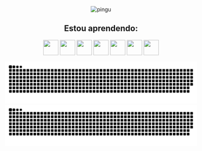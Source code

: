 <p align="center">
  <img src="https://static.wikia.nocookie.net/pingu/images/9/92/Pingu_ruins_the_table.png/revision/latest/scale-to-width-down/1000?cb=20230925221930" alt="pingu" width="700px" />
</p>
<h2 align="center">Estou aprendendo:</h2>
<p align="center">
  <img loading="lazy" src="https://cdn.jsdelivr.net/gh/devicons/devicon@latest/icons/python/python-original.svg" width="40" height="40"/>
  <img loading="lazy" src="https://cdn.jsdelivr.net/gh/devicons/devicon/icons/linux/linux-original.svg" width="40" height="40"/>
  <img loading="lazy" src="https://cdn.jsdelivr.net/gh/devicons/devicon@latest/icons/html5/html5-original.svg" width="40" height="40"/>
  <img loading="lazy" src="https://cdn.jsdelivr.net/gh/devicons/devicon@latest/icons/css3/css3-original.svg" width="40" height="40"/>
  <img loading="lazy" src="https://cdn.jsdelivr.net/gh/devicons/devicon@latest/icons/javascript/javascript-original.svg" width="40" height="40"/>
  <img loading="lazy" src="https://cdn.jsdelivr.net/gh/devicons/devicon@latest/icons/insomnia/insomnia-original.svg" width="40" height="40"/>
  <img loading="lazy" src="https://cdn.jsdelivr.net/gh/devicons/devicon@latest/icons/git/git-original.svg" width="40" height="40"/>
</p>

![Snake animation](https://github.com/eduardoldviana/eduardoldviana/blob/output/github-contribution-grid-snake.svg)
![Snake gif](https://github.com/eduardoldviana/eduardoldviana/blob/output/github-contribution-grid-snake.svg)
